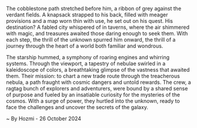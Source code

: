 
The cobblestone path stretched before him, a ribbon of grey against the verdant fields. A knapsack strapped to his back, filled with meager provisions and a map worn thin with use, he set out on his quest. His destination? A fabled city whispered of in taverns, where the air shimmered with magic, and treasures awaited those daring enough to seek them. With each step, the thrill of the unknown spurred him onward, the thrill of a journey through the heart of a world both familiar and wondrous.

The starship hummed, a symphony of roaring engines and whirring systems. Through the viewport, a tapestry of nebulae swirled in a kaleidoscope of colors, a breathtaking glimpse of the vastness that awaited them. Their mission: to chart a new trade route through the treacherous nebula, a path fraught with cosmic dangers and untold rewards. The crew, a ragtag bunch of explorers and adventurers, were bound by a shared sense of purpose and fueled by an insatiable curiosity for the mysteries of the cosmos. With a surge of power, they hurtled into the unknown, ready to face the challenges and uncover the secrets of the galaxy. 

~ By Hozmi - 26 October 2024
